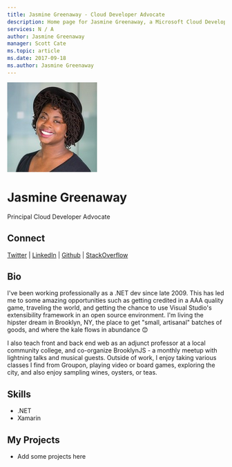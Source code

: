```yaml
---
title: Jasmine Greenaway - Cloud Developer Advocate
description: Home page for Jasmine Greenaway, a Microsoft Cloud Developer Advocate
services: N / A
author: Jasmine Greenaway
manager: Scott Cate
ms.topic: article
ms.date: 2017-09-18
ms.author: Jasmine Greenaway
---
```


![Image of Jasmine Greenaway](media/profiles/jasmine-greenaway.png)

# Jasmine Greenaway

Principal Cloud Developer Advocate

## Connect
[Twitter](https://twitter.com/paladique) | [LinkedIn](https://linkedin.com/in/jasminegreenaway) | [Github](https://github.com/paladique) | [StackOverflow](https://stackoverflow.com/users/5040855/jasmine)

## Bio

I've been working professionally as a .NET dev since late 2009. This has led me to some amazing opportunities such as getting credited in a AAA quality game, traveling the world, and getting the chance to use Visual Studio's extensibility framework in an open source environment. I'm living the hipster dream in Brooklyn, NY, the place to get "small, artisanal" batches of goods, and where the kale flows in abundance 😊 

I also teach front and back end web as an adjunct professor at a local community college, and co-organize BrooklynJS - a monthly meetup with lightning talks and musical guests. Outside of work, I enjoy taking various classes I find from Groupon, playing video or board games, exploring the city, and also enjoy sampling wines, oysters, or teas.

## Skills

* .NET
* Xamarin


## My Projects

* Add some projects here
